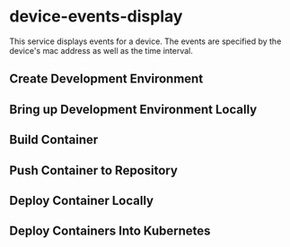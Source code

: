 # device-events-display

This service displays events for a device.  The events are specified by the device's mac address as well as the time interval.

## Create Development Environment

## Bring up Development Environment Locally

## Build Container

## Push Container to Repository

## Deploy Container Locally

## Deploy Containers Into Kubernetes
